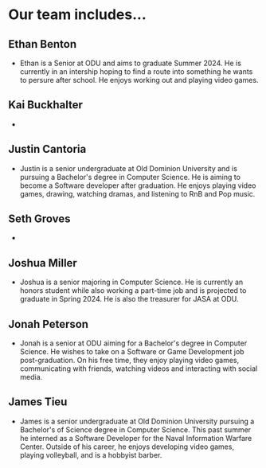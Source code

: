 # Our team includes...

## Ethan Benton
- Ethan is a Senior at ODU and aims to graduate Summer 2024. He is currently in an intership hoping to find a route into something he wants to persure after school. He enjoys working out and playing video games.
    
## Kai Buckhalter
- 

## Justin Cantoria
- Justin is a senior undergraduate at Old Dominion University and is pursuing a Bachelor's degree in 
Computer Science. He is aiming to become a Software developer after graduation. He enjoys playing 
video games, drawing, watching dramas, and listening to RnB and Pop music.

## Seth Groves
- 

## Joshua Miller
- Joshua is a senior majoring in Computer Science. He
is currently an honors student while also working a part-time
job and is projected to graduate in Spring 2024. He is also
the treasurer for JASA at ODU.

## Jonah Peterson
- Jonah is a senior at ODU aiming for a Bachelor's degree in Computer Science. He wishes to take on a Software or Game Development job post-graduation. On his free time, they enjoy playing video games, communicating with friends, watching videos and interacting with social media.

## James Tieu
- James is a senior undergraduate at Old Dominion University pursuing a Bachelor's of Science degree
in Computer Science. This past summer he interned as a Software Developer for the Naval Information
Warfare Center. Outside of his career, he enjoys developing video games, playing volleyball, and
is a hobbyist barber.
